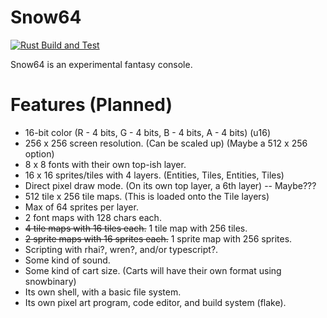 # Snow64
[![Rust Build and Test](https://github.com/harmless-tech/snow64/actions/workflows/rust.yml/badge.svg?branch=main)](https://github.com/harmless-tech/snow64/actions/workflows/rust.yml)

Snow64 is an experimental fantasy console.

# Features (Planned)

- 16-bit color (R - 4 bits, G - 4 bits, B - 4 bits, A - 4 bits) (u16)
- 256 x 256 screen resolution. (Can be scaled up) (Maybe a 512 x 256 option)
- 8 x 8 fonts with their own top-ish layer.
- 16 x 16 sprites/tiles with 4 layers. (Entities, Tiles, Entities, Tiles)
- Direct pixel draw mode. (On its own top layer, a 6th layer) -- Maybe???
- 512 tile x 256 tile maps. (This is loaded onto the Tile layers)
- Max of 64 sprites per layer.
- 2 font maps with 128 chars each.
- ~~4 tile maps with 16 tiles each.~~ 1 tile map with 256 tiles.
- ~~2 sprite maps with 16 sprites each.~~ 1 sprite map with 256 sprites.
- Scripting with rhai?, wren?, and/or typescript?.
- Some kind of sound.
- Some kind of cart size. (Carts will have their own format using snowbinary)
- Its own shell, with a basic file system.
- Its own pixel art program, code editor, and build system (flake).
